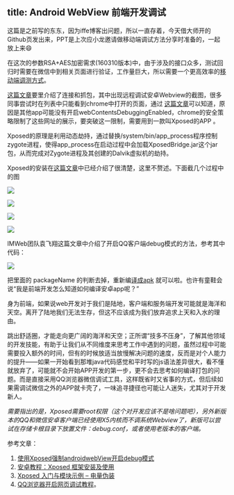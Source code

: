 title: Android WebView 前端开发调试
---

这篇是之前写的东东，因为iffe博客出问题，所以一直存着，今天借大师开的Github页发出来，PPT是上次应小龙邀请做移动端调试方法分享时准备的，一起放上来😄

在这次的参数RSA+AES加密需求(160310版本)中，由于涉及的接口众多，测试回归时需要在微信中到相关页面进行验证，工作量巨大，所以需要一个更高效率的[移动端调测方式](https://slides.com/guotao/mobile-debugging)。
 
[这篇文章](//iffe.top/blog/%e5%b9%b3%e5%ae%89%e5%86%85%e7%bd%91%e6%a0%87%e8%a3%85%e6%9c%ba%e8%bf%9c%e7%a8%8b%e8%b0%83%e8%af%95%e5%ae%89%e5%8d%93webview%e7%9a%84%e6%96%b9%e6%b3%95/)要里介绍了连接和抓包，其中出现远程调试安卓Webview的截图，很多同事尝试时在列表中只能看到chrome中打开的页面，通过 [这篇文章](//imweb.io/topic/551b9f7057c4fc5a3a6da6bd)可以知道，原因是其他app可能没有开启webContentsDebuggingEnabled，chrome的安全策略限制了这些网址的展示，要突破这一限制，需要用到一款叫Xposed的APP 。
 
Xposed的原理是利用动态劫持，通过替换/system/bin/app_process程序控制zygote进程，使得app_process在启动过程中会加载XposedBridge.jar这个jar包，从而完成对Zygote进程及其创建的Dalvik虚拟机的劫持。
 
<span id="more-2743"></span>
 
Xposed的安装在[这篇文章](//sspai.com/24538)中已经介绍了很清楚，这里不赘述。下面截几个过程中的图
 
![ ](http://kainy-migs.stor.sinaapp.com/original/2cd2eaef26bfbf8c5ac26cb8745b4d86.jpg)
 
![](http://kainy-migs.stor.sinaapp.com/original/7e2e0bd85521038be8245e0dce8f01b8.jpg)
 
![](http://kainy-migs.stor.sinaapp.com/original/b80060f2e73e59a3d2781e49676151d8.jpg)
 
![](http://kainy-migs.stor.sinaapp.com/original/01e235a2bff16c3bf2dbf047634bda5b.png)
 
IMWeb团队袁飞翔这篇文章中介绍了开启QQ客户端debug模式的方法，参考其中代码：
 
![](http://kainy-migs.stor.sinaapp.com/original/7fb84049ed58860fb96b897ca42b8a30.jpg)
 
把里面的 packageName 的判断去掉，重新编[译成apk](//pan.baidu.com/s/1gecd5dD "提取密码：6abk") 就可以啦。也许有童鞋会说“我是前端开发怎么知道如何编译安卓app呢？”
 
身为前端，如果说web开发对于我们是陆地，客户端和服务端开发可能就是海洋和天空。离开了陆地我们无法生存，但这不应该成为我们放弃追求上天和入水的理由。
 
跳出舒适圈，才能走向更广阔的海洋和天空；正所谓“技多不压身”，了解其他领域的开发技能，有助于让我们从不同维度来思考工作中遇到的问题，虽然过程中可能需要投入额外的时间，但有的时候放适当放慢解决问题的速度，反而是对个人能力的提升——如果一开始看到那堆java代码感觉和平时写的js语法差异很大，看不懂就放弃了，可能就不会开始APP开发的第一步，更不会去思考如何编译打包的问题。而是直接采用QQ浏览器微信调试工具，这样既省时又省事的方式，但后续如果需调试微信之外的APP就卡壳了，一味追寻捷径也可能让人迷失，尤其对于开发新人。
 
_需要指出的是，Xposed需要root权限（这个对开发应该不是啥问题吧），另外新版本的QQ和微信安卓客户端已经使用X5内核而不调系统Webview了，新版可以尝试在存储卡根目录下放置文件：debug.conf，或者使用老版本的客户端。_
 
参考文章：
 
1.  [使用Xposed强制androidwebView开启debug模式](//imweb.io/topic/551b9f7057c4fc5a3a6da6bd)
2.  [安卓教程：Xposed 框架安装及使用](//sspai.com/24538)
3.  [Xposed 入门与模块示例 – 电量伪装](//3dobe.com/archives/113)
4.  [QQ浏览器开启网页调试教程](//blog.qqbrowser.cc/kai-qi-wang-ye-diao-shi-jiao-cheng)。